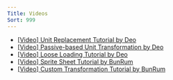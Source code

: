 ```yaml
---
Title: Videos
Sort: 999
---
```

* [[Video] Unit Replacement Tutorial by Deo](https://youtu.be/OnJHTo8z4BI)
* [[Video] Passive-based Unit Transformation by Deo](https://www.youtube.com/watch?v=G8HpjFkKszY)
* [[Video] Loose Loading Tutorial by Deo](https://youtu.be/UuTM7Bzm0JI)
* [[Video] Sprite Sheet Tutorial by BunRum](https://youtu.be/ozpPIQITt-U)
* [[Video] Custom Transformation Tutorial by BunRum](https://youtu.be/fK1OBT29eJU)